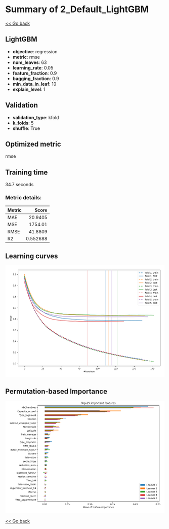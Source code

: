 # Summary of 2_Default_LightGBM

[<< Go back](../README.md)


## LightGBM
- **objective**: regression
- **metric**: rmse
- **num_leaves**: 63
- **learning_rate**: 0.05
- **feature_fraction**: 0.9
- **bagging_fraction**: 0.9
- **min_data_in_leaf**: 10
- **explain_level**: 1

## Validation
 - **validation_type**: kfold
 - **k_folds**: 5
 - **shuffle**: True

## Optimized metric
rmse

## Training time

34.7 seconds

### Metric details:
| Metric   |       Score |
|:---------|------------:|
| MAE      |   20.9405   |
| MSE      | 1754.01     |
| RMSE     |   41.8809   |
| R2       |    0.552688 |



## Learning curves
![Learning curves](learning_curves.png)

## Permutation-based Importance
![Permutation-based Importance](permutation_importance.png)

[<< Go back](../README.md)
